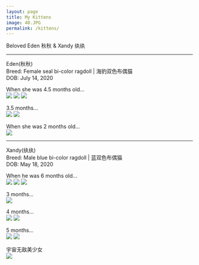 ```yaml
---
layout: page
title: My Kittens
image: 40.JPG
permalink: /kittens/
---
```


Beloved Eden 秋秋 & Xandy 纨纨

****

Eden(秋秋)  
Breed: Female seal bi-color ragdoll | 海豹双色布偶猫    
DOB: July 14, 2020      

When she was 4.5 months old...   
![]({{site.baseurl}}/img/Eden08.jpg)
![]({{site.baseurl}}/img/Eden05.jpg)
![]({{site.baseurl}}/img/Eden06.jpg)

3.5 months...  
![]({{site.baseurl}}/img/Eden04.JPG)
![]({{site.baseurl}}/img/Eden02.JPG)

When she was 2 months old...   
![]({{site.baseurl}}/img/Eden01.JPG)

****

Xandy(纨纨)  
Breed: Male blue bi-color ragdoll | 蓝双色布偶猫   
DOB: May 18, 2020   

When he was 6 months old...  
![]({{site.baseurl}}/img/Xandy07.JPG)
![]({{site.baseurl}}/img/Xandy08.JPG)
![]({{site.baseurl}}/img/Xandy04.JPG)

3 months...  
![]({{site.baseurl}}/img/Xandy01.JPG)

4 months...  
![]({{site.baseurl}}/img/Xandy02.JPG)
![]({{site.baseurl}}/img/Xandy03.JPG)

5 months...  
![]({{site.baseurl}}/img/Xandy05.JPG)
![]({{site.baseurl}}/img/Xandy06.JPG)

宇宙无敌美少女  
![]({{site.baseurl}}/img/Childhood01.JPG)